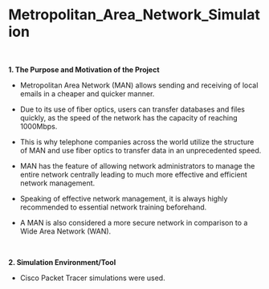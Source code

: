# Metropolitan_Area_Network_Simulation
<br />

**1. The Purpose and Motivation of the Project**

* Metropolitan Area Network (MAN) allows sending and receiving of local emails
in a cheaper and quicker manner. 

* Due to its use of fiber optics, users can transfer
databases and files quickly, as the speed of the network has the capacity of reaching
1000Mbps.

* This is why telephone companies across the world utilize the structure of
MAN and use fiber optics to transfer data in an unprecedented speed. 

* MAN has the feature of allowing network administrators to manage the entire network centrally
leading to much more effective and efficient network management. 

* Speaking of effective network management, it is always highly recommended to essential network
training beforehand. 

* A MAN is also considered a more secure network in comparison
to a Wide Area Network (WAN).
<br />

**2. Simulation Environment/Tool** 

* Cisco Packet Tracer simulations were used.
